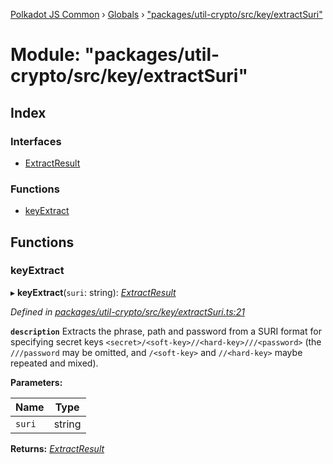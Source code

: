 [Polkadot JS Common](../README.md) › [Globals](../globals.md) › ["packages/util-crypto/src/key/extractSuri"](_packages_util_crypto_src_key_extractsuri_.md)

# Module: "packages/util-crypto/src/key/extractSuri"

## Index

### Interfaces

* [ExtractResult](../interfaces/_packages_util_crypto_src_key_extractsuri_.extractresult.md)

### Functions

* [keyExtract](_packages_util_crypto_src_key_extractsuri_.md#keyextract)

## Functions

###  keyExtract

▸ **keyExtract**(`suri`: string): *[ExtractResult](../interfaces/_packages_util_crypto_src_key_extractsuri_.extractresult.md)*

*Defined in [packages/util-crypto/src/key/extractSuri.ts:21](https://github.com/polkadot-js/common/blob/f5acd602/packages/util-crypto/src/key/extractSuri.ts#L21)*

**`description`** Extracts the phrase, path and password from a SURI format for specifying secret keys `<secret>/<soft-key>//<hard-key>///<password>` (the `///password` may be omitted, and `/<soft-key>` and `//<hard-key>` maybe repeated and mixed).

**Parameters:**

Name | Type |
------ | ------ |
`suri` | string |

**Returns:** *[ExtractResult](../interfaces/_packages_util_crypto_src_key_extractsuri_.extractresult.md)*
